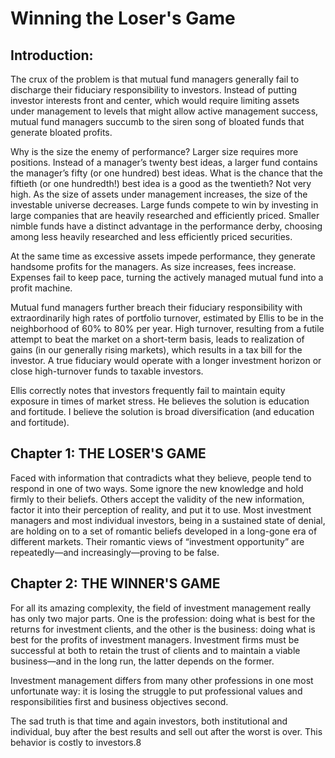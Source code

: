 # Winning the Loser's Game

## Introduction:
The crux of the problem is that mutual fund managers generally fail to discharge their fiduciary responsibility to investors. Instead of putting investor interests front and center, which would require limiting assets under management to levels that might allow active management success, mutual fund managers succumb to the siren song of bloated funds that generate bloated profits.

Why is the size the enemy of performance? Larger size requires more positions. Instead of a manager’s twenty best ideas, a larger fund contains the manager’s fifty (or one hundred) best ideas. What is the chance that the fiftieth (or one hundredth!) best idea is a good as the twentieth? Not very high. As the size of assets under management increases, the size of the investable universe decreases. Large funds compete to win by investing in large companies that are heavily researched and efficiently priced. Smaller nimble funds have a distinct advantage in the performance derby, choosing among less heavily researched and less efficiently priced securities.

At the same time as excessive assets impede performance, they generate handsome profits for the managers. As size increases, fees increase. Expenses fail to keep pace, turning the actively managed mutual fund into a profit machine. 

Mutual fund managers further breach their fiduciary responsibility with extraordinarily high rates of portfolio turnover, estimated by Ellis to be in the neighborhood of 60% to 80% per year. High turnover, resulting from a futile attempt to beat the market on a short-term basis, leads to realization of gains (in our generally rising markets), which results in a tax bill for the investor. A true fiduciary would operate with a longer investment horizon or close high-turnover funds to taxable investors.

Ellis correctly notes that investors frequently fail to maintain equity exposure in times of market stress. He believes the solution is education and fortitude. I believe the solution is broad diversification (and education and fortitude).

## Chapter 1: THE LOSER'S GAME

Faced with information that contradicts what they believe, people tend to respond in one of two ways. Some ignore the new knowledge and hold firmly to their beliefs. Others accept the validity of the new information, factor it into their perception of reality, and put it to use. Most investment managers and most individual investors, being in a sustained state of denial, are holding on to a set of romantic beliefs developed in a long-gone era of different markets. Their romantic views of “investment opportunity” are repeatedly—and increasingly—proving to be false.

## Chapter 2: THE WINNER'S GAME

For all its amazing complexity, the field of investment management really has only two major parts. One is the profession: doing what is best for the returns for investment clients, and the other is the business: doing what is best for the profits of investment managers. Investment firms must be successful at both to retain the trust of clients and to maintain a viable business—and in the long run, the latter depends on the former. 

Investment management differs from many other professions in one most unfortunate way: it is losing the struggle to put professional values and responsibilities first and business objectives second. 

The sad truth is that time and again investors, both institutional and individual, buy after the best results and sell out after the worst is over. This behavior is costly to investors.8
